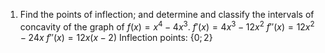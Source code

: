1)  Find the points of inflection; and determine and classify the intervals of concavity of the graph of $f(x)=x^4-4x^3$.
	$f'(x) = 4x^3 - 12x^2$
	$f''(x) = 12x^2 - 24x$
	$f''(x) = 12x(x - 2)$
	Inflection points: $\{0; 2\}$
